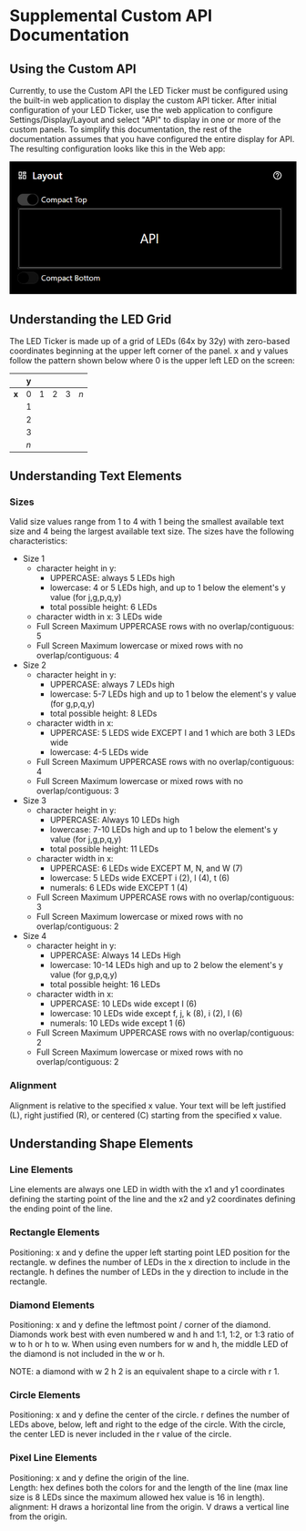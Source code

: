 # Supplemental Custom API Documentation

## Using the Custom API

Currently, to use the Custom API the LED Ticker must be configured using the built-in web application to display the custom API ticker.  After initial configuration of your LED Ticker, use the web application to configure Settings/Display/Layout and select "API" to display in one or more of the custom panels.  To simplify this documentation, the rest of the documentation assumes that you have configured the entire display for API.  The resulting configuration looks like this in the Web app:

![Alt text](image.png)

## Understanding the LED Grid

The LED Ticker is made up of a grid of LEDs (64x by 32y) with zero-based coordinates beginning at the upper left corner of the panel.  x and y values follow the pattern shown below where 0 is the upper left LED on the screen:

| | y|||||
|-|-|-|-|-|-|
|<b>x|0|1|2|3|<i>n|
||1|
||2|
||3|
||<i>n|

## Understanding Text Elements

### Sizes
Valid size values range from 1 to 4 with 1 being the smallest available text size and 4 being the largest available text size. The sizes have the following characteristics:

- Size 1
  - character height in y: 
    - UPPERCASE: always 5 LEDs high
    - lowercase: 4 or 5 LEDs high, and up to 1 below the element's y value (for j,g,p,q,y)
    - total possible height: 6 LEDs
  - character width in x: 3 LEDs wide
  - Full Screen Maximum UPPERCASE rows with no overlap/contiguous:  5
  - Full Screen Maximum lowercase or mixed rows with no overlap/contiguous: 4
- Size 2
  - character height in y:
    - UPPERCASE: always 7 LEDs high
    - lowercase: 5-7 LEDs high and up to 1 below the element's y value (for g,p,q,y)
    - total possible height: 8 LEDs
  - character width in x:
    - UPPERCASE: 5 LEDS wide EXCEPT I and 1 which are both 3 LEDs wide
    - lowercase: 4-5 LEDs wide
  - Full Screen Maximum UPPERCASE rows with no overlap/contiguous: 4
  - Full Screen Maximum lowercase or mixed rows with no overlap/contiguous: 3
- Size 3
  - character height in y:
    - UPPERCASE: Always 10 LEDs high
    - lowercase: 7-10 LEDs high and up to 1 below the element's y value (for j,g,p,q,y)
    - total possible height: 11 LEDs
  - character width in x:
    - UPPERCASE: 6 LEDs wide EXCEPT M, N, and W (7)
    - lowercase: 5 LEDs wide EXCEPT i (2), l (4), t (6)
    - numerals: 6 LEDs wide EXCEPT 1 (4)
  - Full Screen Maximum UPPERCASE rows with no overlap/contiguous: 3
  - Full Screen Maximum lowercase or mixed rows with no overlap/contiguous: 2
- Size 4
  - character height in y:
    - UPPERCASE: Always 14 LEDs High
    - lowercase: 10-14 LEDs high and up to 2 below the element's y value (for g,p,q,y)
    - total possible height: 16 LEDs
  - character width in x:
    - UPPERCASE: 10 LEDs wide except I (6)
    - lowercase: 10 LEDs wide except f, j, k (8), i (2), l (6) 
    - numerals: 10 LEDs wide except 1 (6)
  - Full Screen Maximum UPPERCASE rows with no overlap/contiguous: 2
  - Full Screen Maximum lowercase or mixed rows with no overlap/contiguous: 2

### Alignment

Alignment is relative to the specified x value.  Your text will be left justified (L), right justified (R), or centered (C) starting from the specified x value.

## Understanding Shape Elements

### Line Elements

Line elements are always one LED in width with the x1 and y1 coordinates defining the starting point of the line and the x2 and y2 coordinates defining the ending point of the line. 

### Rectangle Elements

Positioning: x and y define the upper left starting point LED position for the rectangle. w defines the number of LEDs in the x direction to include in the rectangle.  h defines the number of LEDs in the y direction to include in the rectangle. 

### Diamond Elements

Positioning: x and y define the leftmost point / corner of the diamond.  Diamonds work best with even numbered w and h and 1:1, 1:2, or 1:3 ratio of w to h or h to w. When using even numbers for w and h, the middle LED of the diamond is not included in the w or h.

NOTE: a diamond with w 2 h 2 is an equivalent shape to a circle with r 1.

### Circle Elements

Positioning: x and y define the center of the circle.  r defines the number of LEDs above, below, left and right to the edge of the circle. With the circle, the center LED is never included in the r value of the circle.

### Pixel Line Elements

Positioning: x and y define the origin of the line.  
Length: hex defines both the colors for and the length of the line (max line size is 8 LEDs since the maximum allowed hex value is 16 in length). 
alignment: H draws a horizontal line from the origin.  V draws a vertical line from the origin.